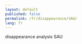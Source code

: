 ```yaml
---
layout: default
published: false
permalink: /fr/disappearance/SAU/
lang: fr
---
```


disappearance analysis SAU
